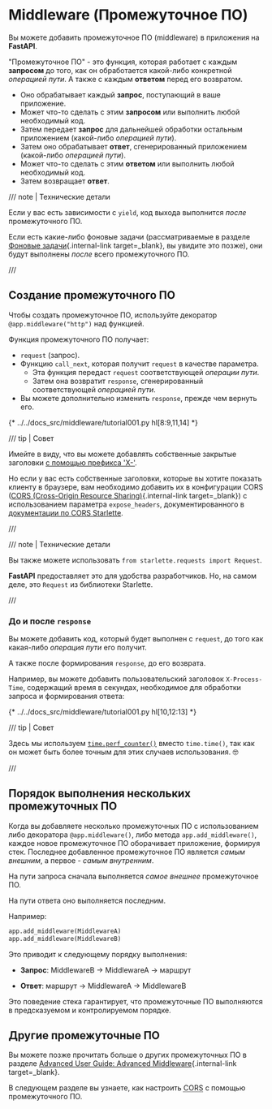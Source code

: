 # Middleware (Промежуточное ПО)

Вы можете добавить промежуточное ПО (middleware) в приложения на **FastAPI**.

"Промежуточное ПО" - это функция, которая работает с каждым **запросом** до того, как он обработается какой-либо конкретной *операцией пути*. А также с каждым **ответом** перед его возвратом.

* Оно обрабатывает каждый **запрос**, поступающий в ваше приложение.
* Может что-то сделать с этим **запросом** или выполнить любой необходимый код.
* Затем передает **запрос** для дальнейшей обработки остальным приложением (какой-либо *операцией пути*).
* Затем оно обрабатывает **ответ**, сгенерированный приложением (какой-либо *операцией пути*).
* Может что-то сделать с этим **ответом** или выполнить любой необходимый код.
* Затем возвращает **ответ**.

/// note | Технические детали

Если у вас есть зависимости с `yield`, код выхода выполнится *после* промежуточного ПО.

Если есть какие-либо фоновые задачи (рассматриваемые в разделе [Фоновые задачи](background-tasks.md){.internal-link target=_blank}, вы увидите это позже), они будут выполнены *после* всего промежуточного ПО.

///

## Создание промежуточного ПО

Чтобы создать промежуточное ПО, используйте декоратор `@app.middleware("http")` над функцией.

Функция промежуточного ПО получает:

* `request` (запрос).
* Функцию `call_next`, которая получит `request` в качестве параметра.
    * Эта функция передаст `request` соответствующей *операции пути*.
    * Затем она возвратит `response`, сгенерированный соответствующей *операцией пути*.
* Вы можете дополнительно изменить `response`, прежде чем вернуть его.

{* ../../docs_src/middleware/tutorial001.py hl[8:9,11,14] *}

/// tip | Совет

Имейте в виду, что вы можете добавлять собственные закрытые заголовки <a href="https://developer.mozilla.org/en-US/docs/Web/HTTP/Headers" class="external-link" target="_blank">с помощью префикса 'X-'</a>.

Но если у вас есть собственные заголовки, которые вы хотите показать клиенту в браузере, вам необходимо добавить их в конфигурации CORS ([CORS (Cross-Origin Resource Sharing)](cors.md){.internal-link target=_blank}) с использованием параметра `expose_headers`, документированного в <a href="https://www.starlette.io/middleware/#corsmiddleware" class="external-link" target="_blank">документации по CORS Starlette</a>.

///

/// note | Технические детали

Вы также можете использовать `from starlette.requests import Request`.

**FastAPI** предоставляет это для удобства разработчиков. Но, на самом деле, это `Request` из библиотеки Starlette.

///

### До и после `response`

Вы можете добавить код, который будет выполнен с `request`, до того как какая-либо *операция пути* его получит.

А также после формирования `response`, до его возврата.

Например, вы можете добавить пользовательский заголовок `X-Process-Time`, содержащий время в секундах, необходимое для обработки запроса и формирования ответа:

{* ../../docs_src/middleware/tutorial001.py hl[10,12:13] *}

/// tip | Совет

Здесь мы используем <a href="https://docs.python.org/3/library/time.html#time.perf_counter" class="external-link" target="_blank">`time.perf_counter()`</a> вместо `time.time()`, так как он может быть более точным для этих случаев использования. 🤓

///

## Порядок выполнения нескольких промежуточных ПО

Когда вы добавляете несколько промежуточных ПО с использованием либо декоратора `@app.middleware()`, либо метода `app.add_middleware()`, каждое новое промежуточное ПО оборачивает приложение, формируя стек. Последнее добавленное промежуточное ПО является *самым внешним*, а первое - *самым внутренним*.

На пути запроса сначала выполняется *самое внешнее* промежуточное ПО.

На пути ответа оно выполняется последним.

Например:

```Python
app.add_middleware(MiddlewareA)
app.add_middleware(MiddlewareB)
```

Это приводит к следующему порядку выполнения:

* **Запрос**: MiddlewareB → MiddlewareA → маршрут

* **Ответ**: маршрут → MiddlewareA → MiddlewareB

Это поведение стека гарантирует, что промежуточные ПО выполняются в предсказуемом и контролируемом порядке.

## Другие промежуточные ПО

Вы можете позже прочитать больше о других промежуточных ПО в разделе [Advanced User Guide: Advanced Middleware](../advanced/middleware.md){.internal-link target=_blank}.

В следующем разделе вы узнаете, как настроить <abbr title="Cross-Origin Resource Sharing">CORS</abbr> с помощью промежуточного ПО.
